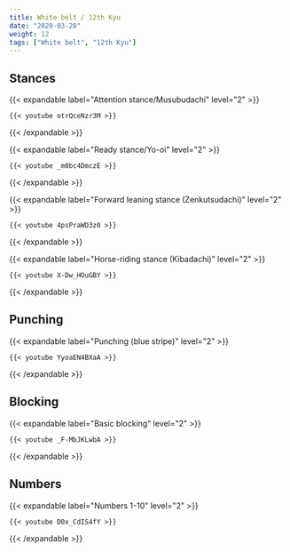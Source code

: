 ```yaml
---
title: White belt / 12th Kyu
date: "2020-03-28"
weight: 12
tags: ["White belt", "12th Kyu"]
---
```


## Stances

{{< expandable label="Attention stance/Musubudachi" level="2" >}}

    {{< youtube otrQceNzr3M >}}

{{< /expandable >}}


{{< expandable label="Ready stance/Yo-oi" level="2" >}}

    {{< youtube _m0bc4DmczE >}}

{{< /expandable >}}


{{< expandable label="Forward leaning stance (Zenkutsudachi)" level="2" >}}

    {{< youtube 4psPraWD3z0 >}}

{{< /expandable >}}


{{< expandable label="Horse-riding stance (Kibadachi)" level="2" >}}

    {{< youtube X-Dw_HOuGBY >}}

{{< /expandable >}}


## Punching

{{< expandable label="Punching (blue stripe)" level="2" >}}

    {{< youtube YyoaEN4BXaA >}}

{{< /expandable >}}


## Blocking

{{< expandable label="Basic blocking" level="2" >}}

    {{< youtube _F-MbJKLwbA >}}

{{< /expandable >}}


## Numbers

{{< expandable label="Numbers 1-10" level="2" >}}

    {{< youtube D0x_CdIS4fY >}}

{{< /expandable >}}








